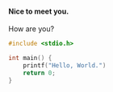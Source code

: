 #### Nice to meet you.

How are you?

```c
#include <stdio.h>

int main() {
    printf("Hello, World.")
    return 0;
}
```
